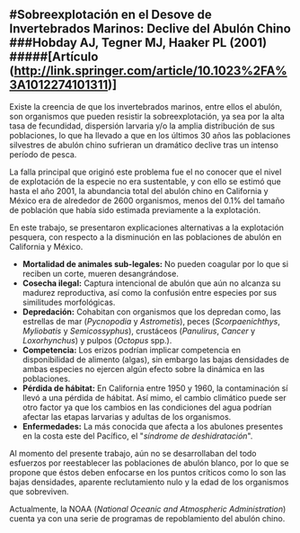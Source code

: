#Sobreexplotación en el Desove de Invertebrados Marinos: Declive del Abulón Chino 
###Hobday AJ, Tegner MJ, Haaker PL (2001)
#####[Artículo (http://link.springer.com/article/10.1023%2FA%3A1012274101311)]
----------
Existe la creencia de que los invertebrados marinos, entre ellos el abulón, son organismos que pueden resistir la sobreexplotación, ya sea por la alta tasa de fecundidad, dispersión larvaria y/o la amplia distribución de sus poblaciones, lo que ha llevado a que en los últimos 30 años las poblaciones silvestres de abulón chino sufrieran un dramático declive tras un intenso período de pesca.

La falla principal que originó este problema fue el no conocer que el nivel de explotación de la especie no era sustentable, y con ello se estimó que hasta el año 2001, la abundancia total del abulón chino en California y México era de alrededor de 2600 organismos, menos del 0.1% del tamaño de población que había sido estimada previamente a la explotación.

En este trabajo, se presentaron explicaciones alternativas a la explotación pesquera, con respecto a la disminución en las poblaciones de abulón en California y México.

- **Mortalidad de animales sub-legales:** No pueden coagular por lo que si reciben un corte, mueren desangrándose.
- **Cosecha ilegal:** Captura intencional de abulón que aún no alcanza su madurez reproductiva, así como la confusión entre especies por sus similitudes morfológicas.
- **Depredación:** Cohabitan con organismos que los depredan como, las estrellas de mar (*Pycnopodia* y *Astrometis*), peces (*Scorpaenichthys*, *Myliobatis* y *Semicossyphus*), crustáceos (*Panulirus*, *Cancer* y *Loxorhynchus*) y pulpos (*Octopus* spp.).
- **Competencia:** Los erizos podrían implicar competencia en disponibilidad de alimento (algas), sin embargo las bajas densidades de ambas especies no ejercen algún efecto sobre la dinámica en las poblaciones. 
- **Pérdida de hábitat:** En California entre 1950 y 1960, la contaminación sí llevó a una pérdida de hábitat. Así mimo, el cambio climático puede ser otro factor ya que los cambios en las condiciones del agua podrían afectar las etapas larvarias y adultas de los organismos.
- **Enfermedades:** La más conocida que afecta a los abulones presentes en la costa este del Pacífico, el "*síndrome de deshidratación*".

Al momento del presente trabajo, aún no se desarrollaban del todo esfuerzos por reestablecer las poblaciones de abulón blanco, por lo que se propone que éstos deben enfocarse en los puntos críticos como lo son las bajas densidades, aparente reclutamiento nulo y la edad de los organismos que sobreviven.

Actualmente, la NOAA (*National Oceanic and Atmospheric Administration*) cuenta ya con una serie de programas de repoblamiento del abulón chino.
